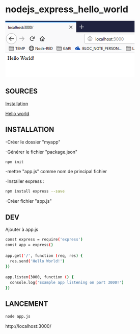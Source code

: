 # nodejs_express_hello_world

![screenshot](https://github.com/ArnaudBaley/nodejs_express_hello_world/blob/master/Capture.PNG)

## SOURCES

[Installation](https://expressjs.com/fr/starter/installing.html)

[Hello world](https://expressjs.com/fr/starter/hello-world.html)

## INSTALLATION 

-Créer le dossier "myapp"

-Générer le fichier "package.json"
```bash
npm init
```

-mettre "app.js" comme nom de principal fichier 

-Installer express :
```bash
npm install express --save
```

-Créer fichier "app.js"


## DEV

Ajouter à app.js
```bash
const express = require('express')
const app = express()

app.get('/', function (req, res) {
  res.send('Hello World!')
})

app.listen(3000, function () {
  console.log('Example app listening on port 3000!')
})
```


## LANCEMENT

```bash
node app.js
```

http://localhost:3000/
